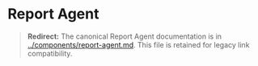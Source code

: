 # Report Agent

> **Redirect:** The canonical Report Agent documentation is in [../components/report-agent.md](../components/report-agent.md). This file is retained for legacy link compatibility.
